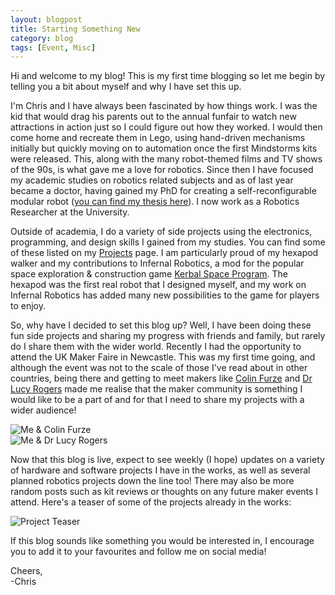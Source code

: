 ```yaml
---
layout: blogpost
title: Starting Something New
category: blog
tags: [Event, Misc]
---
```


Hi and welcome to my blog! This is my first time blogging so let me begin by telling you a bit about myself and why I have set this up.

I'm Chris and I have always been fascinated by how things work. I was the kid that would drag his parents out to the annual funfair to watch new attractions in action just so I could figure out how they worked. I would then come home and recreate them in Lego, using hand-driven mechanisms initially but quickly moving on to automation once the first Mindstorms kits were released. This, along with the many robot-themed films and TV shows of the 90s, is what gave me a love for robotics. Since then I have focused my academic studies on robotics related subjects and as of last year became a doctor, having gained my PhD for creating a self-reconfigurable modular robot ([you can find my thesis here](http://etheses.whiterose.ac.uk/16759/)). I now work as a Robotics Researcher at the University.

<!--excerpt-->

Outside of academia, I do a variety of side projects using the electronics, programming, and design skills I gained from my studies. You can find some of these listed on my [Projects](https://christophertmparrott.github.io/projects/) page. I am particularly proud of my hexapod walker and my contributions to Infernal Robotics, a mod for the popular space exploration & construction game [Kerbal Space Program](https://www.kerbalspaceprogram.com/). The hexapod was the first real robot that I designed myself, and my work on Infernal Robotics has added many new possibilities to the game for players to enjoy.

So, why have I decided to set this blog up? Well, I have been doing these fun side projects and sharing my progress with friends and family, but rarely do I share them with the wider world. Recently I had the opportunity to attend the UK Maker Faire in Newcastle. This was my first time going, and although the event was not to the scale of those I've read about in other countries, being there and getting to meet makers like [Colin Furze](https://www.youtube.com/user/colinfurze) and [Dr Lucy Rogers](https://lucyrogers.com/) made me realise that the maker community is something I would like to be a part of and for that I need to share my projects with a wider audience!

![Me & Colin Furze](https://christophertmparrott.github.io/blog/images/2018-06-01-me_and_colin_furze.jpg "Me with Colin Furze")  
![Me & Dr Lucy Rogers](https://christophertmparrott.github.io/blog/images/2018-06-01-me_and_lucy_rogers.jpg "Me with Dr Lucy Rogers")

Now that this blog is live, expect to see weekly (I hope) updates on a variety of hardware and software projects I have in the works, as well as several planned robotics projects down the line too! There may also be more random posts such as kit reviews or thoughts on any future maker events I attend. Here's a teaser of some of the projects already in the works:

![Project Teaser](https://christophertmparrott.github.io/blog/images/2018-06-01-project_teaser.jpg "Project Teaser")

If this blog sounds like something you would be interested in, I encourage you to add it to your favourites and follow me on social media!

Cheers,  
-Chris